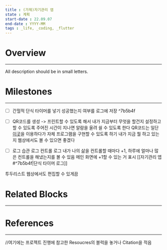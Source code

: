 ```yaml
---
title : (가제)자기관리 앱
state : 계획
start-date : 22.09.07
end-date : YYYY-MM
tags : _life, _coding, _flutter
---
```

# Overview
---
All description should be in small letters.

# Milestones
---
- [ ] 간헐적 단식 타이머를 넣기
	성공했는지 여부를 로그에 저장 ^7b5b4f

- [ ] QR코드를 생성 -> 프린트할 수 있도록 해서 내가 지금부터 무엇을 할건지 설정하고 할 수 있도록
	주어진 시간이 지나면 알람을 울려 쉴 수 있도록 한다
	QR코드는 일단 [이곳](https://wezard4u.tistory.com/5698)을 이용하다가 자체 프로그램을 구현할 수 있도록 하기
	내가 지금 뭘 하고 있는지 웹상에서도 볼 수 있으면 좋겠다

- [ ] 로그
	습관 로그
	컨트롤 로그
		내가 나의 삶을 컨트롤할 때마다 +1, 하루에 얼마나 많은 컨트롤을 해냈는지를 볼 수 있음
		메인 화면에 +1할 수 있는 거 표시
	[[자기관리 앱#^7b5b4f|단식 타이머 로그]]

투두리스트
	웹상에서도 편집할 수 있게끔


# Related Blocks
---


# References
---
//여기에는 프로젝트 진행에 참고한 Resoucres의 블럭을 놓거나 Citation을 적음